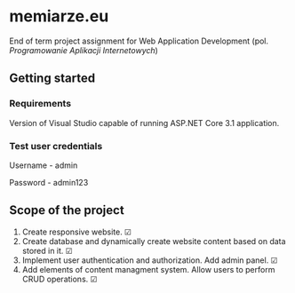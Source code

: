# memiarze<span></span>.eu

End of term project assignment for Web Application Development (pol. *Programowanie Aplikacji Internetowych*)

## Getting started

### Requirements

Version of Visual Studio capable of running ASP.NET Core 3.1 application.

### Test user credentials

Username - admin

Password - admin123

## Scope of the project

1. Create responsive website. &#x2611;
2. Create database and dynamically create website content based on data stored in it. &#x2611;
3. Implement user authentication and authorization. Add  admin panel. &#x2611;
4. Add elements of content managment system. Allow users to perform CRUD operations. &#x2611;
